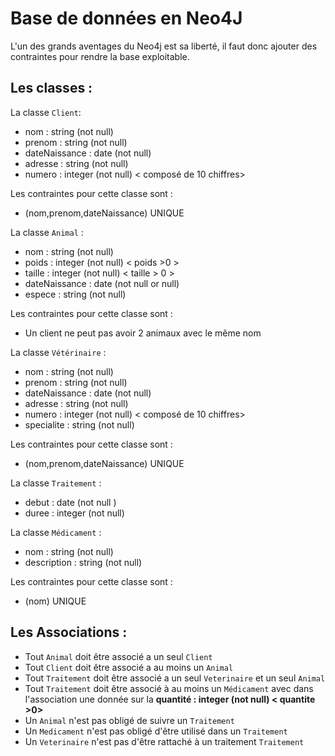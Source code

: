 # Base de données en Neo4J 

L'un des grands aventages du Neo4j est sa liberté, il faut donc ajouter des contraintes pour rendre la base exploitable.

## Les classes : 
La classe `Client`: 
- nom : string (not null)
- prenom : string (not null)
- dateNaissance : date (not null)
- adresse : string (not null)
- numero : integer (not null) < composé de 10 chiffres>

Les contraintes pour cette classe sont : 
- (nom,prenom,dateNaissance) UNIQUE 

La classe `Animal` : 
- nom : string (not null)
- poids : integer (not null)  < poids >0 > 
- taille : integer (not null)  < taille > 0 >
- dateNaissance : date (not null or null)
- espece : string (not null)

Les contraintes pour cette classe sont : 
- Un client ne peut pas avoir 2 animaux avec le même nom 

La classe `Vétérinaire` : 
- nom : string (not null)
- prenom : string (not null)
- dateNaissance : date (not null)
- adresse : string (not null)
- numero : integer (not null) < composé de 10 chiffres>
- specialite : string (not null)

Les contraintes pour cette classe sont : 
- (nom,prenom,dateNaissance) UNIQUE 

La classe `Traitement` : 
- debut : date (not null )
- duree : integer (not null)


La classe `Médicament` : 
- nom : string (not null)
- description : string (not null)

Les contraintes pour cette classe sont : 
- (nom) UNIQUE 

## Les Associations : 
- Tout `Animal` doit être associé a un seul `Client` 
- Tout `Client` doit être associé a au moins un `Animal` 
- Tout `Traitement` doit être associé a un seul `Veterinaire` et un seul `Animal` 
- Tout `Traitement` doit être associé à au moins un `Médicament` avec dans l'association une donnée sur la **quantité : integer (not null) < quantite >0>**
- Un `Animal` n'est pas obligé de suivre un `Traitement` 
- Un `Medicament` n'est pas obligé d'être utilisé dans un `Traitement` 
- Un `Veterinaire` n'est pas d'être rattaché à un traitement `Traitement` 



